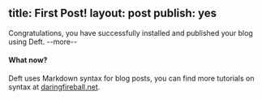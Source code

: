 title: First Post!
layout: post
publish: yes
---
Congratulations, you have successfully installed and published your blog using Deft.
--more--

#### What now?
Deft uses Markdown syntax for blog posts, you can find more tutorials on 
syntax at [daringfireball.net](http://daringfireball.net/projects/markdown/).
